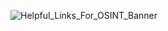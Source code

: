 ![Helpful_Links_For_OSINT_Banner](https://github.com/The0bscure0wl/helpful-links-for-OSINT/assets/139546788/22bc2a19-a29a-4d15-b3b9-f235fcb6afe4)
